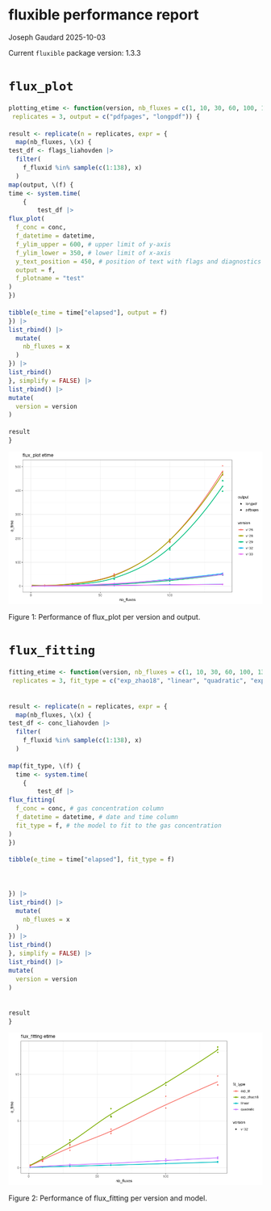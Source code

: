 # fluxible performance report
Joseph Gaudard
2025-10-03

Current `fluxible` package version: 1.3.3

# `flux_plot`

``` r
plotting_etime <- function(version, nb_fluxes = c(1, 10, 30, 60, 100, 138),
 replicates = 3, output = c("pdfpages", "longpdf")) {

result <- replicate(n = replicates, expr = {
  map(nb_fluxes, \(x) {
test_df <- flags_liahovden |>
  filter(
    f_fluxid %in% sample(c(1:138), x)
  )
map(output, \(f) {
time <- system.time(
    {
        test_df |>
flux_plot(
  f_conc = conc,
  f_datetime = datetime,
  f_ylim_upper = 600, # upper limit of y-axis
  f_ylim_lower = 350, # lower limit of x-axis
  y_text_position = 450, # position of text with flags and diagnostics
  output = f,
  f_plotname = "test"
)
})

tibble(e_time = time["elapsed"], output = f)
}) |>
list_rbind() |>
  mutate(
    nb_fluxes = x
  )
}) |>
list_rbind()
}, simplify = FALSE) |>
list_rbind() |>
mutate(
  version = version
)

result
}
```

<div id="fig-flux_plot">

![](perf_report_files/figure-commonmark/fig-flux_plot-1.png)

Figure 1: Performance of flux_plot per version and output.

</div>

# `flux_fitting`

``` r
fitting_etime <- function(version, nb_fluxes = c(1, 10, 30, 60, 100, 138),
 replicates = 3, fit_type = c("exp_zhao18", "linear", "quadratic", "exp_tz")) {


result <- replicate(n = replicates, expr = {
  map(nb_fluxes, \(x) {
test_df <- conc_liahovden |>
  filter(
    f_fluxid %in% sample(c(1:138), x)
  )

map(fit_type, \(f) {
  time <- system.time(
    {
        test_df |>
flux_fitting(
  f_conc = conc, # gas concentration column
  f_datetime = datetime, # date and time column
  fit_type = f, # the model to fit to the gas concentration
)
})

tibble(e_time = time["elapsed"], fit_type = f)



}) |>
list_rbind() |>
  mutate(
    nb_fluxes = x
  )
}) |>
list_rbind()
}, simplify = FALSE) |>
list_rbind() |>
mutate(
  version = version
)


result
}
```

<div id="fig-flux_fitting">

![](perf_report_files/figure-commonmark/fig-flux_fitting-1.png)

Figure 2: Performance of flux_fitting per version and model.

</div>
